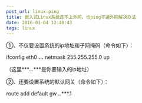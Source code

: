 ```yaml
---
post_url: linux-ping
title: 嵌入式Linux系统连不上外网，也ping不通外网解决办法
date: 2016-01-04 12:40:43
tags: linux
---
```

①、不仅要设置系统的ip地址和子网掩码（命令如下）：

ifconfig eth0 ***.***.***.*** netmask 255.255.255.0 up

（这里***.***.***.***是你要输入的ip地址）

②、还要设置系统的默认网关（命令如下）：

route add default gw ***.***.***.1
